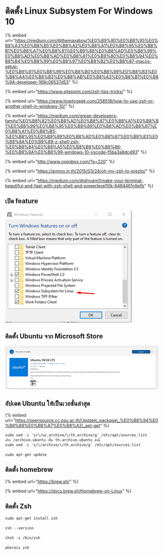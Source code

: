 # ติดตั้ง Linux Subsystem For Windows 10

{% embed url="https://medium.com/@themaxaboy/%E0%B9%80%E0%B8%95%E0%B8%A3%E0%B8%B5%E0%B8%A2%E0%B8%A1%E0%B8%95%E0%B8%B1%E0%B8%A7%E0%B8%81%E0%B9%88%E0%B8%AD%E0%B8%99%E0%B8%AD%E0%B8%AD%E0%B8%81%E0%B9%80%E0%B8%94%E0%B8%B4%E0%B8%99%E0%B8%97%E0%B8%B2%E0%B8%87-macos-setup-%E0%B9%81%E0%B8%99%E0%B8%B0%E0%B8%99%E0%B8%B3%E0%B8%AA%E0%B8%B3%E0%B8%AB%E0%B8%A3%E0%B8%B1%E0%B8%9A-developer-169c06537d53" %}

{% embed url="https://www.sitepoint.com/zsh-tips-tricks/" %}

{% embed url="https://www.howtogeek.com/258518/how-to-use-zsh-or-another-shell-in-windows-10/" %}

{% embed url="https://medium.com/grean-developers-family/%E0%B8%82%E0%B8%AD%E0%B8%87%E0%B8%A1%E0%B8%B1%E0%B8%99%E0%B8%95%E0%B9%89%E0%B8%AD%E0%B8%87%E0%B8%A1%E0%B8%B5-%E0%B8%95%E0%B9%89%E0%B8%AD%E0%B8%87%E0%B9%83%E0%B8%8A%E0%B9%89-z-shell-zsh-%E0%B8%84%E0%B8%A5%E0%B8%B9%E0%B9%86-%E0%B8%9A%E0%B8%99-windows-10-vscode-f5ba3a8dc493" %}

{% embed url="http://www.oopsbox.com/?p=220" %}

{% embed url="https://armno.in.th/2015/03/24/oh-my-zsh-to-prezto/" %}

{% embed url="https://medium.com/@shivam1/make-your-terminal-beautiful-and-fast-with-zsh-shell-and-powerlevel10k-6484461c6efb" %}



## เปิด feature

![](.gitbook/assets/image%20%282%29.png)

## ติดตั้ง Ubuntu จาก Microsoft Store

![](.gitbook/assets/image%20%283%29.png)

## อัปเดต Ubuntu ให้เป็นเวอชั่นล่าสุด

{% embed url="https://opensource.cc.psu.ac.th/Update\_package\_%E0%B8%94%E0%B9%89%E0%B8%A7%E0%B8%A2\_apt-get" %}



```text
sudo sed -i 's/\/us.archive/\/th.archive/g' /etc/apt/sources.list
หรือ /archive.ubuntu เป็น th.archive.ubuntu ดังนี้
sudo sed -i 's/\/archive/\/th.archive/g' /etc/apt/sources.list

sudo apt-get update
```

## ติดตั้ง homebrew

{% embed url="https://brew.sh/" %}

{% embed url="https://docs.brew.sh/Homebrew-on-Linux" %}



## ติดตั้ง Zsh

```text
sudo apt-get install zsh

zsh --version

chsh -s /bin/zsh

whereis zsh
```









